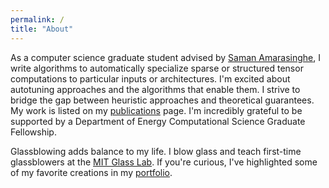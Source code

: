 ```yaml
---
permalink: /
title: "About"
---
```

As a computer science graduate student advised by [Saman Amarasinghe](https://people.csail.mit.edu/saman/), I write algorithms to automatically specialize sparse or
structured tensor computations to particular inputs or architectures. I'm excited
about autotuning approaches and the algorithms that enable them. I strive to bridge the gap between heuristic approaches and theoretical guarantees. My work is listed on my [publications](/publications/) page. I'm incredibly grateful to be supported by a Department of Energy Computational Science Graduate Fellowship.

Glassblowing adds balance to my life. I blow glass and teach first-time glassblowers at the [MIT Glass Lab](https://glasslab.scripts.mit.edu/). If you're curious, I've highlighted some of my favorite creations in my [portfolio](/portfolio/). 
